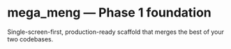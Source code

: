# mega_meng — Phase 1 foundation
Single-screen-first, production-ready scaffold that merges the best of your two codebases.
